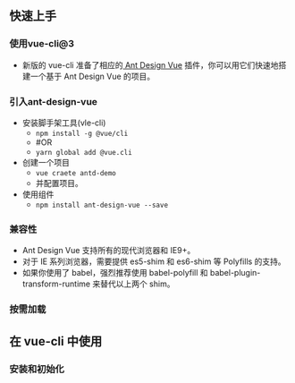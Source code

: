 ##	快速上手

###	使用vue-cli@3
*	新版的 vue-cli 准备了相应的[ Ant Design Vue](https://github.com/vueComponent/vue-cli-plugin-ant-design) 插件，你可以用它们快速地搭建一个基于 Ant Design Vue 的项目。

###	引入ant-design-vue
*	安装脚手架工具(vle-cli)
	*	`npm install -g @vue/cli`
	*	#OR
	*	`yarn global add @vue.cli`
*	创建一个项目
	*	`vue craete antd-demo`
	*	并配置项目。
*	使用组件
	*	`npm install ant-design-vue --save`

###	兼容性
*	Ant Design Vue 支持所有的现代浏览器和 IE9+。
*	对于 IE 系列浏览器，需要提供 es5-shim 和 es6-shim 等 Polyfills 的支持。
*	如果你使用了 babel，强烈推荐使用 babel-polyfill 和 babel-plugin-transform-runtime 来替代以上两个 shim。

###	按需加载


##	在 vue-cli 中使用

###	安装和初始化

